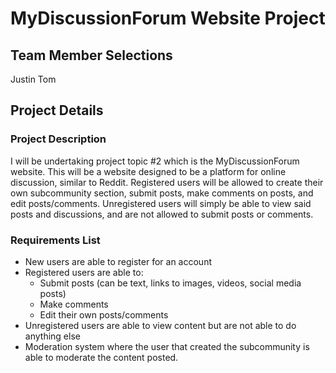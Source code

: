 # MyDiscussionForum Website Project

## Team Member Selections 
Justin Tom

## Project Details
### Project Description
I will be undertaking project topic #2 which is the MyDiscussionForum website. This will be a website designed to be a platform for online discussion, similar to Reddit. Registered users will be allowed to create their own subcommunity section, submit posts, make comments on posts, and edit posts/comments. Unregistered users will simply be able to view said posts and discussions, and are not allowed to submit posts or comments. 

### Requirements List
* New users are able to register for an account
* Registered users are able to:
    * Submit posts (can be text, links to images, videos, social media posts)
    * Make comments
    * Edit their own posts/comments
* Unregistered users are able to view content but are not able to do anything else
* Moderation system where the user that created the subcommunity is able to moderate the content posted. 